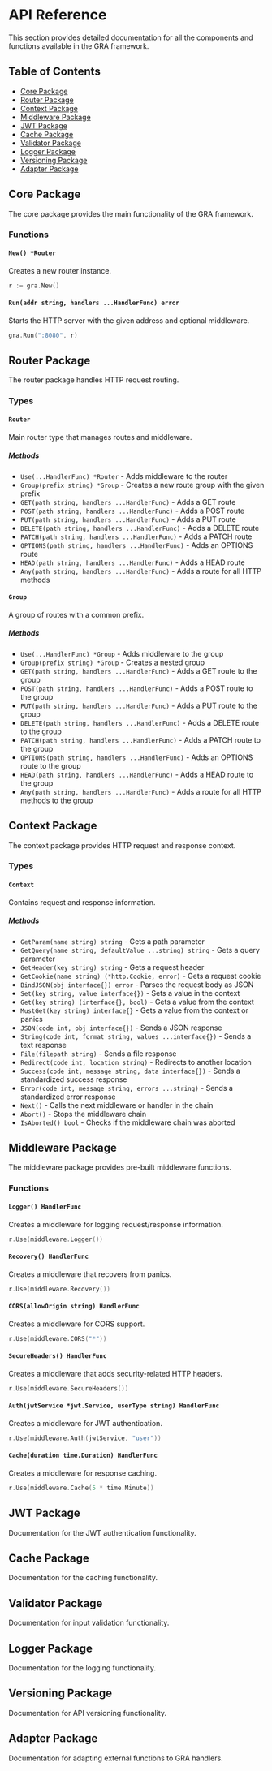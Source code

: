 # API Reference

This section provides detailed documentation for all the components and functions available in the GRA framework.

## Table of Contents

- [Core Package](#core-package)
- [Router Package](#router-package)
- [Context Package](#context-package)
- [Middleware Package](#middleware-package)
- [JWT Package](#jwt-package)
- [Cache Package](#cache-package)
- [Validator Package](#validator-package)
- [Logger Package](#logger-package)
- [Versioning Package](#versioning-package)
- [Adapter Package](#adapter-package)

## Core Package

The core package provides the main functionality of the GRA framework.

### Functions

#### `New() *Router`

Creates a new router instance.

```go
r := gra.New()
```

#### `Run(addr string, handlers ...HandlerFunc) error`

Starts the HTTP server with the given address and optional middleware.

```go
gra.Run(":8080", r)
```

## Router Package

The router package handles HTTP request routing.

### Types

#### `Router`

Main router type that manages routes and middleware.

##### Methods

- `Use(...HandlerFunc) *Router` - Adds middleware to the router
- `Group(prefix string) *Group` - Creates a new route group with the given prefix
- `GET(path string, handlers ...HandlerFunc)` - Adds a GET route
- `POST(path string, handlers ...HandlerFunc)` - Adds a POST route
- `PUT(path string, handlers ...HandlerFunc)` - Adds a PUT route
- `DELETE(path string, handlers ...HandlerFunc)` - Adds a DELETE route
- `PATCH(path string, handlers ...HandlerFunc)` - Adds a PATCH route
- `OPTIONS(path string, handlers ...HandlerFunc)` - Adds an OPTIONS route
- `HEAD(path string, handlers ...HandlerFunc)` - Adds a HEAD route
- `Any(path string, handlers ...HandlerFunc)` - Adds a route for all HTTP methods

#### `Group`

A group of routes with a common prefix.

##### Methods

- `Use(...HandlerFunc) *Group` - Adds middleware to the group
- `Group(prefix string) *Group` - Creates a nested group
- `GET(path string, handlers ...HandlerFunc)` - Adds a GET route to the group
- `POST(path string, handlers ...HandlerFunc)` - Adds a POST route to the group
- `PUT(path string, handlers ...HandlerFunc)` - Adds a PUT route to the group
- `DELETE(path string, handlers ...HandlerFunc)` - Adds a DELETE route to the group
- `PATCH(path string, handlers ...HandlerFunc)` - Adds a PATCH route to the group
- `OPTIONS(path string, handlers ...HandlerFunc)` - Adds an OPTIONS route to the group
- `HEAD(path string, handlers ...HandlerFunc)` - Adds a HEAD route to the group
- `Any(path string, handlers ...HandlerFunc)` - Adds a route for all HTTP methods to the group

## Context Package

The context package provides HTTP request and response context.

### Types

#### `Context`

Contains request and response information.

##### Methods

- `GetParam(name string) string` - Gets a path parameter
- `GetQuery(name string, defaultValue ...string) string` - Gets a query parameter
- `GetHeader(key string) string` - Gets a request header
- `GetCookie(name string) (*http.Cookie, error)` - Gets a request cookie
- `BindJSON(obj interface{}) error` - Parses the request body as JSON
- `Set(key string, value interface{})` - Sets a value in the context
- `Get(key string) (interface{}, bool)` - Gets a value from the context
- `MustGet(key string) interface{}` - Gets a value from the context or panics
- `JSON(code int, obj interface{})` - Sends a JSON response
- `String(code int, format string, values ...interface{})` - Sends a text response
- `File(filepath string)` - Sends a file response
- `Redirect(code int, location string)` - Redirects to another location
- `Success(code int, message string, data interface{})` - Sends a standardized success response
- `Error(code int, message string, errors ...string)` - Sends a standardized error response
- `Next()` - Calls the next middleware or handler in the chain
- `Abort()` - Stops the middleware chain
- `IsAborted() bool` - Checks if the middleware chain was aborted

## Middleware Package

The middleware package provides pre-built middleware functions.

### Functions

#### `Logger() HandlerFunc`

Creates a middleware for logging request/response information.

```go
r.Use(middleware.Logger())
```

#### `Recovery() HandlerFunc`

Creates a middleware that recovers from panics.

```go
r.Use(middleware.Recovery())
```

#### `CORS(allowOrigin string) HandlerFunc`

Creates a middleware for CORS support.

```go
r.Use(middleware.CORS("*"))
```

#### `SecureHeaders() HandlerFunc`

Creates a middleware that adds security-related HTTP headers.

```go
r.Use(middleware.SecureHeaders())
```

#### `Auth(jwtService *jwt.Service, userType string) HandlerFunc`

Creates a middleware for JWT authentication.

```go
r.Use(middleware.Auth(jwtService, "user"))
```

#### `Cache(duration time.Duration) HandlerFunc`

Creates a middleware for response caching.

```go
r.Use(middleware.Cache(5 * time.Minute))
```

## JWT Package

Documentation for the JWT authentication functionality.

## Cache Package

Documentation for the caching functionality.

## Validator Package

Documentation for input validation functionality.

## Logger Package

Documentation for the logging functionality.

## Versioning Package

Documentation for API versioning functionality.

## Adapter Package

Documentation for adapting external functions to GRA handlers.
